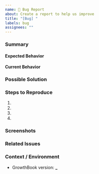 ```yaml
---
name: 🐞 Bug Report
about: Create a report to help us improve
title: "[Bug] "
labels: bug
assignees: ""
---
```


### Summary

<!-- Please provide a summary of the bug -->

#### Expected Behavior

<!--- Tell us what should happen -->

#### Current Behavior

<!--- Tell us what happens instead of the expected behavior -->

### Possible Solution

<!-- Optionally provide suggestions to fix this. If you don't have any suggestions you can put "None" or delete this section. -->

### Steps to Reproduce

<!-- Please include steps to reproduce -->

1.
2.
3.
4.

<!-- Please include any relevant code snippets, if applicable -->

### Screenshots

<!-- If this is a UI bug, please include screenshots to help, otherwise delete this section or put "None" -->

### Related Issues

<!--
  If this is related to an existing issue, please provide links in a list. If not, please delete this section or put "None"
-->

### Context / Environment

<!-- Your environment, e.g. GrowthBook version, dev-container vs. local development vs. cloud -->

- GrowthBook version: ****\_****
